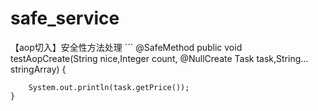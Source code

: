 # safe_service
【aop切入】安全性方法处理
´´´
  @SafeMethod
	public void testAopCreate(String nice,Integer count, @NullCreate Task task,String... stringArray) {

		System.out.println(task.getPrice());
	}
```

